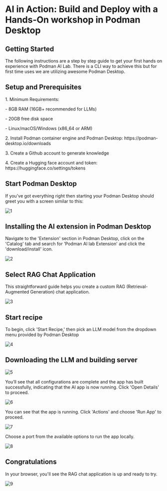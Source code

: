 <h1> AI in Action: Build and Deploy with a Hands-On workshop in Podman Desktop</h1>
<h2>Getting Started</h2>
The following instructions are a step by step guide to get your first hands on experience with Podman AI Lab. There is a CLI way to achieve this but for first time uses we are utilizing awesome Podman Desktop.

<h2>Setup and Prerequisites</h2>
<p> 1. Minimum Requirements:</p> 
      <p> - 8GB RAM (16GB+ recommended for LLMs)</p>
      <p> - 20GB free disk space</p>
      <p> - Linux/macOS/Windows (x86_64 or ARM)</p>
<p> 2. Install Podman container engine and Podman Desktop: https://podman-desktop.io/downloads</p>
<p> 3. Create a Github account to generate knowledge</p>
<p> 4. Create a Hugging face account and token: https://huggingface.co/settings/tokens </p>

<h2> Start Podman Desktop </h2>

If you've got everything right then starting your Podman Desktop should greet you with a screen similar to this:

![1](Link)

<h2>Installing the AI extension in Podman Desktop</h2>
Navigate to the 'Extension' section in Podman Desktop, click on the 'Catalog' tab and search for 'Podman AI lab Extension' and click the 'download/install' icon.

![2](Link)

<h2>Select RAG Chat Application</h2>
This straightforward guide helps you create a custom RAG (Retrieval-Augmented Generation) chat application.

![3](Link)

<h2>Start recipe</h2>
To begin, click 'Start Recipe,' then pick an LLM model from the dropdown menu provided by Podman Desktop

![4](Link)

<h2>Downloading the LLM and building server</h2>

![5](Link) 

You’ll see that all configurations are complete and the app has built successfully, indicating that the AI app is now running. Click 'Open Details' to proceed.

![6](Link)

You can see that the app is running. Click 'Actions' and choose 'Run App' to proceed.

![7](Link)

Choose a port from the available options to run the app locally.

![8](Link) 

<h2>Congratulations</h2>

In your browser, you'll see the RAG chat application is up and ready to try.

![9](Link)
